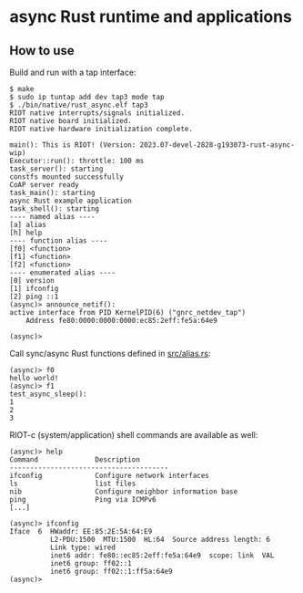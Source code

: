 async Rust runtime and applications
===================================

How to use
----------

Build and run with a tap interface:

```
$ make
$ sudo ip tuntap add dev tap3 mode tap
$ ./bin/native/rust_async.elf tap3
RIOT native interrupts/signals initialized.
RIOT native board initialized.
RIOT native hardware initialization complete.

main(): This is RIOT! (Version: 2023.07-devel-2828-g193073-rust-async-wip)
Executor::run(): throttle: 100 ms
task_server(): starting
constfs mounted successfully
CoAP server ready
task_main(): starting
async Rust example application
task_shell(): starting
---- named alias ----
[a] alias
[h] help
---- function alias ----
[f0] <function>
[f1] <function>
[f2] <function>
---- enumerated alias ----
[0] version
[1] ifconfig
[2] ping ::1
(async)> announce_netif():
active interface from PID KernelPID(6) ("gnrc_netdev_tap")
    Address fe80:0000:0000:0000:ec85:2eff:fe5a:64e9

(async)>
```

Call sync/async Rust functions defined in [src/alias.rs](src/alias.rs):

```
(async)> f0
hello world!
(async)> f1
test_async_sleep():
1
2
3
```

RIOT-c (system/application) shell commands are available as well:

```
(async)> help
Command              Description
---------------------------------------
ifconfig             Configure network interfaces
ls                   list files
nib                  Configure neighbor information base
ping                 Ping via ICMPv6
[...]
```

```
(async)> ifconfig
Iface  6  HWaddr: EE:85:2E:5A:64:E9
          L2-PDU:1500  MTU:1500  HL:64  Source address length: 6
          Link type: wired
          inet6 addr: fe80::ec85:2eff:fe5a:64e9  scope: link  VAL
          inet6 group: ff02::1
          inet6 group: ff02::1:ff5a:64e9
(async)>
```

